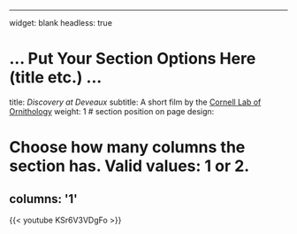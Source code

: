 
---
widget: blank
headless: true

# ... Put Your Section Options Here (title etc.) ...
title: _Discovery at Deveaux_
subtitle: A short film by the [Cornell Lab of Ornithology](https://www.birds.cornell.edu/home/)
weight: 1  # section position on page
design:
  # Choose how many columns the section has. Valid values: 1 or 2.
  columns: '1'
---

{{< youtube KSr6V3VDgFo >}}

